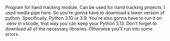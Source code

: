 Program for hand tracking module. Can be used for hand tracking projects.
I used media pipe here. So you're gonna have to download a lower version of python. Specifically, Python 3.10 or 3.9. 
You're also gonna have to run it on .venv in vscode, that way you can keep your Python 3.13. 
Don't forget to download all of the necessary libraries. Otherwise you'll run into some errors.
